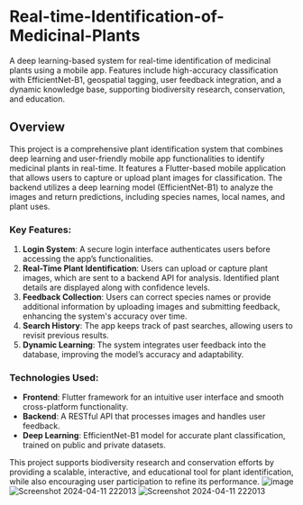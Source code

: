 # Real-time-Identification-of-Medicinal-Plants
A deep learning-based system for real-time identification of medicinal plants using a mobile app. Features include high-accuracy classification with EfficientNet-B1, geospatial tagging, user feedback integration, and a dynamic knowledge base, supporting biodiversity research, conservation, and education.
## Overview

This project is a comprehensive plant identification system that combines deep learning and user-friendly mobile app functionalities to identify medicinal plants in real-time. It features a Flutter-based mobile application that allows users to capture or upload plant images for classification. The backend utilizes a deep learning model (EfficientNet-B1) to analyze the images and return predictions, including species names, local names, and plant uses.

### Key Features:
1. **Login System**: A secure login interface authenticates users before accessing the app’s functionalities.
2. **Real-Time Plant Identification**: Users can upload or capture plant images, which are sent to a backend API for analysis. Identified plant details are displayed along with confidence levels.
3. **Feedback Collection**: Users can correct species names or provide additional information by uploading images and submitting feedback, enhancing the system's accuracy over time.
4. **Search History**: The app keeps track of past searches, allowing users to revisit previous results.
5. **Dynamic Learning**: The system integrates user feedback into the database, improving the model’s accuracy and adaptability.

### Technologies Used:
- **Frontend**: Flutter framework for an intuitive user interface and smooth cross-platform functionality.
- **Backend**: A RESTful API that processes images and handles user feedback.
- **Deep Learning**: EfficientNet-B1 model for accurate plant classification, trained on public and private datasets.

This project supports biodiversity research and conservation efforts by providing a scalable, interactive, and educational tool for plant identification, while also encouraging user participation to refine its performance. 
![image](https://github.com/user-attachments/assets/83cb7aae-22eb-499e-b79b-fd4ee3abc393)
![Screenshot 2024-04-11 222013](https://github.com/user-attachments/assets/822f7c27-defa-4609-a7c4-3cd825ccd8eb)
![Screenshot 2024-04-11 222013](https://github.com/user-attachments/assets/b32d68e6-7d73-40a8-bf4a-9acbc9f8daf3)


